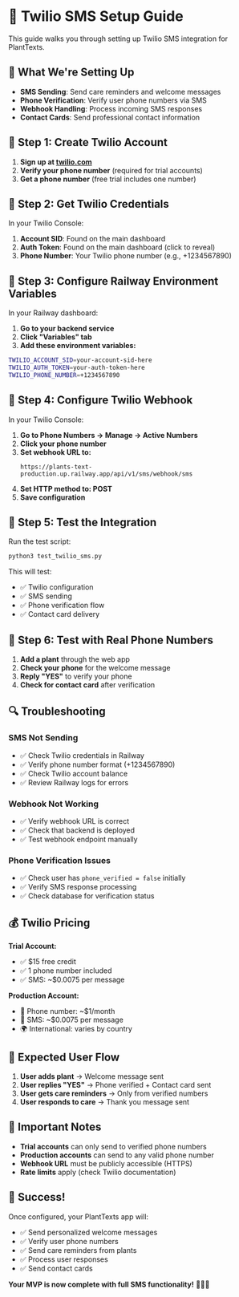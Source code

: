 # 📱 Twilio SMS Setup Guide

This guide walks you through setting up Twilio SMS integration for PlantTexts.

## 🎯 What We're Setting Up

- **SMS Sending**: Send care reminders and welcome messages
- **Phone Verification**: Verify user phone numbers via SMS
- **Webhook Handling**: Process incoming SMS responses
- **Contact Cards**: Send professional contact information

## 🔧 Step 1: Create Twilio Account

1. **Sign up at [twilio.com](https://twilio.com)**
2. **Verify your phone number** (required for trial accounts)
3. **Get a phone number** (free trial includes one number)

## 🔑 Step 2: Get Twilio Credentials

In your Twilio Console:

1. **Account SID**: Found on the main dashboard
2. **Auth Token**: Found on the main dashboard (click to reveal)
3. **Phone Number**: Your Twilio phone number (e.g., +1234567890)

## 🚀 Step 3: Configure Railway Environment Variables

In your Railway dashboard:

1. **Go to your backend service**
2. **Click "Variables" tab**
3. **Add these environment variables:**

```bash
TWILIO_ACCOUNT_SID=your-account-sid-here
TWILIO_AUTH_TOKEN=your-auth-token-here
TWILIO_PHONE_NUMBER=+1234567890
```

## 🔗 Step 4: Configure Twilio Webhook

In your Twilio Console:

1. **Go to Phone Numbers → Manage → Active Numbers**
2. **Click your phone number**
3. **Set webhook URL to:**
   ```
   https://plants-text-production.up.railway.app/api/v1/sms/webhook/sms
   ```
4. **Set HTTP method to: POST**
5. **Save configuration**

## 🧪 Step 5: Test the Integration

Run the test script:

```bash
python3 test_twilio_sms.py
```

This will test:
- ✅ Twilio configuration
- ✅ SMS sending
- ✅ Phone verification flow
- ✅ Contact card delivery

## 📱 Step 6: Test with Real Phone Numbers

1. **Add a plant** through the web app
2. **Check your phone** for the welcome message
3. **Reply "YES"** to verify your phone
4. **Check for contact card** after verification

## 🔍 Troubleshooting

### SMS Not Sending
- ✅ Check Twilio credentials in Railway
- ✅ Verify phone number format (+1234567890)
- ✅ Check Twilio account balance
- ✅ Review Railway logs for errors

### Webhook Not Working
- ✅ Verify webhook URL is correct
- ✅ Check that backend is deployed
- ✅ Test webhook endpoint manually

### Phone Verification Issues
- ✅ Check user has `phone_verified = false` initially
- ✅ Verify SMS response processing
- ✅ Check database for verification status

## 💰 Twilio Pricing

**Trial Account:**
- ✅ $15 free credit
- ✅ 1 phone number included
- ✅ SMS: ~$0.0075 per message

**Production Account:**
- 📱 Phone number: ~$1/month
- 💬 SMS: ~$0.0075 per message
- 🌍 International: varies by country

## 🎯 Expected User Flow

1. **User adds plant** → Welcome message sent
2. **User replies "YES"** → Phone verified + Contact card sent
3. **User gets care reminders** → Only from verified numbers
4. **User responds to care** → Thank you message sent

## 🚨 Important Notes

- **Trial accounts** can only send to verified phone numbers
- **Production accounts** can send to any valid phone number
- **Webhook URL** must be publicly accessible (HTTPS)
- **Rate limits** apply (check Twilio documentation)

## 🎉 Success!

Once configured, your PlantTexts app will:
- ✅ Send personalized welcome messages
- ✅ Verify user phone numbers
- ✅ Send care reminders from plants
- ✅ Process user responses
- ✅ Send contact cards

**Your MVP is now complete with full SMS functionality!** 🌱📱✨

